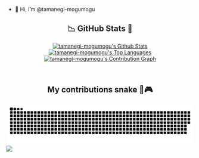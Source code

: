 - 👋 Hi, I’m @tamanegi-mogumogu

<h2 align = "center"> 📉 GitHub Stats 🌟 </h2>
<div> 
<p align = "center">
  <a href="https://github.com/tamanegi-mogumogu"><img alt="tamanegi-mogumogu's Github Stats" src="https://github-readme-stats.vercel.app/api/?username=tamanegi-mogumogu&show_icons=true&include_all_commits=true&count_private=true&theme=material-palenight&hide_border=true&bg_color=1F222E&title_color=F85D7F&icon_color=F8D866&line_height=28&rank_icon=github" height="192px"/></a>
  <a href="https://github.com/tamanegi-mogumogu"><img alt="tamanegi-mogumogu's Top Languages" src="https://denvercoder1-github-readme-stats.vercel.app/api/top-langs/?username=tamanegi-mogumogu&langs_count=8&layout=compact&theme=material-palenight&hide_border=true&bg_color=1F222E&title_color=F85D7F&icon_color=F8D866" height="192px"/></a>
  <a href="https://github.com/tamanegi-mogumogu"><img alt="tamanegi-mogumogu's Contribution Graph" src="https://github-readme-activity-graph.vercel.app/graph?username=tamanegi-mogumogu&theme=dracula&bg_color=1F222E&title_color=F85D7F&point=F8D866&line=F85D7F&color=a6accd&hide_border=true&radius=4.5" /></a>
</p>
</div>
<br>

<h2 align="center"> My contributions snake 🐍🎮</h2>

![](https://raw.githubusercontent.com/tamanegi-mogumogu/tamanegi-mogumogu/output/github-contribution-grid-snake-dark.svg#gh-dark-mode-only)
![](https://raw.githubusercontent.com/tamanegi-mogumogu/tamanegi-mogumogu/output/github-contribution-grid-snake.svggh-light-mode-only)
<br>
